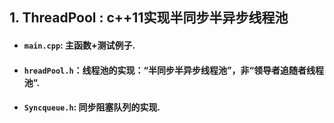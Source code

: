 ## 1. ThreadPool : c++11实现半同步半异步线程池
- #### `main.cpp`: 主函数+测试例子.
- #### `hreadPool.h`：线程池的实现：“半同步半异步线程池”，非“领导者追随者线程池”.
- #### `Syncqueue.h`: 同步阻塞队列的实现.
